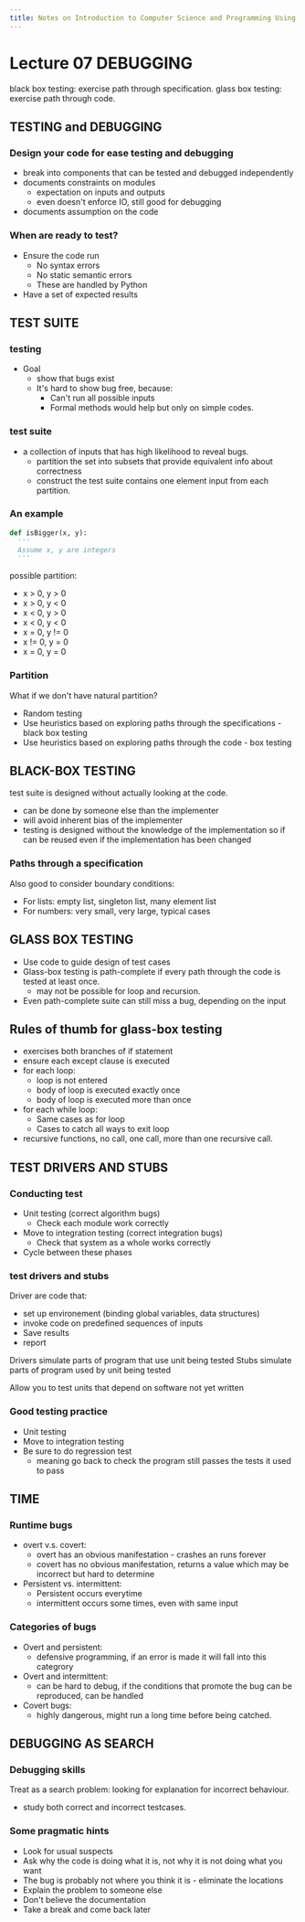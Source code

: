 ```yaml
---
title: Notes on Introduction to Computer Science and Programming Using Python
---
```


# Lecture 07 DEBUGGING

black box testing: exercise path through specification.
glass box testing: exercise path through code.

## TESTING and DEBUGGING

### Design your code for ease testing and debugging

* break into components that can be tested and debugged independently
* documents constraints on modules
    * expectation on inputs and outputs
    * even doesn't enforce IO, still good for debugging
* documents assumption on the code

### When are ready to test?

* Ensure the code run
    * No syntax errors
    * No static semantic errors
    * These are handled by Python
* Have a set of expected results

## TEST SUITE

### testing

* Goal
    * show that bugs exist
    * It's hard to show bug free, because:
        * Can't run all possible inputs
        * Formal methods would help but only on simple codes.

### test suite

* a collection of inputs that has high likelihood to reveal bugs.
    * partition the set into subsets that provide equivalent info about correctness
    * construct the test suite contains one element input from each partition.

### An example

```python
def isBigger(x, y):
  '''
  Assume x, y are integers
  '''
```

possible partition:

* x > 0, y > 0
* x > 0, y < 0
* x < 0, y > 0
* x < 0, y < 0
* x = 0, y != 0
* x != 0, y = 0
* x = 0, y = 0

### Partition

What if we don't have natural partition?

* Random testing
* Use heuristics based on exploring paths through the specifications - black box
testing
* Use heuristics based on exploring paths through the code - box testing

## BLACK-BOX TESTING

test suite is designed without actually looking at the code.

* can be done by someone else than the implementer
* will avoid inherent bias of the implementer
* testing is designed without the knowledge of the implementation so if can be
reused even if the implementation has been changed

### Paths through a specification

Also good to consider boundary conditions:

* For lists: empty list, singleton list, many element list
* For numbers: very small, very large, typical cases

## GLASS BOX TESTING

* Use code to guide design of test cases
* Glass-box testing is path-complete if every path through the code is tested at
least once.
    * may not be possible for loop and recursion.
* Even path-complete suite can still miss a bug, depending on the input

## Rules of thumb for glass-box testing

* exercises both branches of if statement
* ensure each except clause is executed
* for each loop:
    * loop is not entered
    * body of loop is executed exactly once
    * body of loop is executed more than once
* for each while loop:
    * Same cases as for loop
    * Cases to catch all ways to exit loop
* recursive functions, no call, one call, more than one recursive call.

## TEST DRIVERS AND STUBS

### Conducting test

* Unit testing (correct algorithm bugs)
    * Check each module work correctly
* Move to integration testing (correct integration bugs)
    * Check that system as a whole works correctly
* Cycle between these phases

### test drivers and stubs

Driver are code that:

* set up environement (binding global variables, data structures)
* invoke code on predefined sequences of inputs
* Save results
* report

Drivers simulate parts of program that use unit being tested
Stubs simulate parts of program used by unit being tested

Allow you to test units that depend on software not yet written

### Good testing practice

* Unit testing
* Move to integration testing
* Be sure to do regression test
    * meaning go back to check the program still passes the tests it used to
    pass

## TIME

### Runtime bugs

* overt v.s. covert:
    * overt has an obvious manifestation - crashes an runs forever
    * covert has no obvious manifestation, returns a value which may be
    incorrect but hard to determine
* Persistent vs. intermittent:
    * Persistent occurs everytime
    * intermittent occurs some times, even with same input

### Categories of bugs

* Overt and persistent:
    * defensive programming, if an error is made it will fall into this categrory
* Overt and intermittent:
    * can be hard to debug, if the conditions that promote the bug can be
    reproduced, can be handled
* Covert bugs:
    * highly dangerous, might run a long time before being catched.

## DEBUGGING AS SEARCH

### Debugging skills

Treat as a search problem: looking for explanation for incorrect behaviour.

* study both correct and incorrect testcases.

### Some pragmatic hints

* Look for usual suspects
* Ask why the code is doing what it is, not why it is not doing what you want
* The bug is probably not where you think it is - eliminate the locations
* Explain the problem to someone else
* Don't believe the documentation
* Take a break and come back later
 
